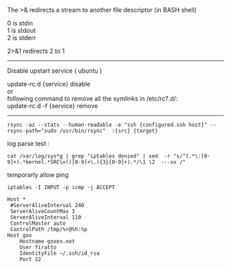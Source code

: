 The >& redirects a stream to another file descriptor (in BASH shell)

  0 is stdin  
  1 is stdout  
  2 is stderr 
  
  
  2>&1 redirects 2 to 1
  
___

Disable upstart service ( ubuntu )

update-rc.d {service} disable  
or  
following command to remove all the symlinks in /etc/rc?.d/:  
update-rc.d -f {service} remove 

------
`
rsync -az --stats --human-readable -e "ssh {configured.ssh host}" --rsync-path="sudo /usr/bin/rsync"  :{src} {target}
`

log parse test :

`cat /var/log/sys*g | grep "iptables denied" | sed  -r "s/^(.*\:[0-9]+).*kernel.*SRC\=(([0-9]+\.){3}[0-9]+).*/\1 \2  ---xx /"`


temporarly allow ping

```
iptables -I INPUT -p icmp -j ACCEPT
```

```
Host *
 #ServerAliveInterval 240
 ServerAliveCountMax 3
 ServerAliveInterval 110
 ControlMaster auto
 ControlPath /tmp/%r@%h:%p
Host goo
    Hostname goxex.net
    User firatto
    IdentityFile ~/.ssh/id_rsa
    Port 22
```
